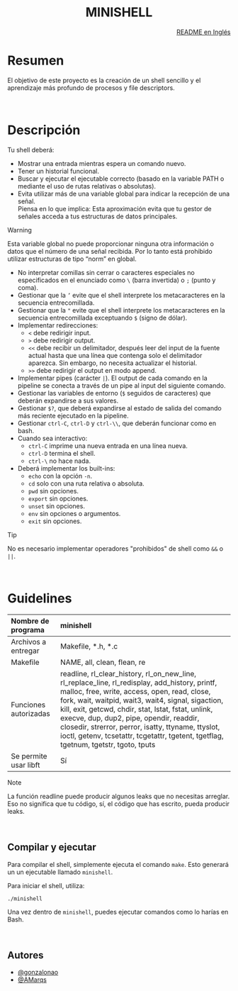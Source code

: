 <h1 align="center">MINISHELL</h1>

<div>
    <p align="right">
        <a href="/README.md">README en Inglés<a>
    </p>
</div>

# Resumen

El objetivo de este proyecto es la creación de un shell sencillo y el aprendizaje más profundo de procesos y file descriptors.

<br>

# Descripción

Tu shell deberá:
- Mostrar una entrada mientras espera un comando nuevo.
- Tener un historial funcional.
- Buscar y ejecutar el ejecutable correcto (basado en la variable PATH o mediante el uso de rutas relativas o absolutas).
- Evita utilizar más de una variable global para indicar la recepción de una señal. \
Piensa en lo que implica: Esta aproximación evita que tu gestor de señales acceda a tus estructuras de datos principales.

> [!WARNING]
> Esta variable global no puede proporcionar ninguna otra información o datos que el número de una señal recibida. Por lo tanto está prohibido utilizar estructuras de tipo “norm” en global.

- No interpretar comillas sin cerrar o caracteres especiales no especificados en el enunciado como `\` (barra invertida) o `;` (punto y coma).
- Gestionar que la `’` evite que el shell interprete los metacaracteres en la secuencia entrecomillada.
- Gestionar que la `"` evite que el shell interprete los metacaracteres en la secuencia entrecomillada exceptuando `$` (signo de dólar).
- Implementar redirecciones:
  - `<` debe redirigir input.
  - `>` debe redirigir output.
  - `<<` debe recibir un delimitador, después leer del input de la fuente actual hasta que una línea que contenga solo el delimitador aparezca. Sin embargo, no necesita actualizar el historial.
  - `>>` debe redirigir el output en modo append.
- Implementar pipes (carácter `|`). El output de cada comando en la pipeline se conecta a través de un pipe al input del siguiente comando.
- Gestionar las variables de entorno (`$` seguidos de caracteres) que deberán expandirse a sus valores.
- Gestionar `$?`, que deberá expandirse al estado de salida del comando más reciente ejecutado en la pipeline.
- Gestionar `ctrl-C`, `ctrl-D` y `ctrl-\\`, que deberán funcionar como en bash.
- Cuando sea interactivo:
  - `ctrl-C` imprime una nueva entrada en una línea nueva.
  - `ctrl-D` termina el shell.
  - `ctrl-\` no hace nada.
- Deberá implementar los built-ins:
  - `echo` con la opción `-n`.
  - `cd` solo con una ruta relativa o absoluta.
  - `pwd` sin opciones.
  - `export` sin opciones.
  - `unset` sin opciones.
  - `env` sin opciones o argumentos.
  - `exit` sin opciones.

> [!TIP]
> No es necesario implementar operadores "prohibidos" de shell como `&&` o `||`.

<br>

# Guidelines

|   Nombre de programa  |           minishell         |
|:----------------------|:----------------------------|
|  Archivos a entregar  |      Makefile, *.h, *.c     |
|        Makefile       | NAME, all, clean, flean, re |
| Funciones autorizadas | readline, rl_clear_history, rl_on_new_line, rl_replace_line, rl_redisplay, add_history, printf, malloc, free, write, access, open, read, close, fork, wait, waitpid, wait3, wait4, signal, sigaction, kill, exit, getcwd, chdir, stat, lstat, fstat, unlink, execve, dup, dup2, pipe, opendir, readdir, closedir, strerror, perror, isatty, ttyname, ttyslot, ioctl, getenv, tcsetattr, tcgetattr, tgetent, tgetflag, tgetnum, tgetstr, tgoto, tputs |
| Se permite usar libft |             Sí             |

> [!NOTE]
> La función readline puede producir algunos leaks que no necesitas arreglar. Eso no significa que tu código, sí, el código que has escrito, pueda producir leaks.

<br>

## Compilar y ejecutar

Para compilar el shell, simplemente ejecuta el comando `make`. Esto generará un un ejecutable llamado `minishell`.

Para iniciar el shell, utiliza:

```
./minishell
```

Una vez dentro de `minishell`, puedes ejecutar comandos como lo harías en Bash.

<br>

## Autores
- [@gonzalonao](https://github.com/gonzalonao)
- [@AMarqs](https://github.com/AMarqs)